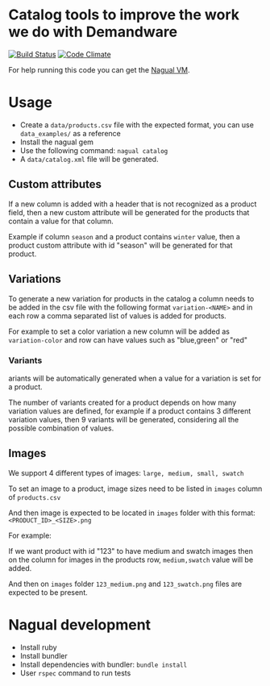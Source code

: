# Catalog tools to improve the work we do with Demandware
[![Build Status](https://travis-ci.org/sawyer-effect/nagual.svg?branch=master)](https://travis-ci.org/sawyer-effect/nagual)
[![Code Climate](https://codeclimate.com/github/sawyer-effect/nagual/badges/gpa.svg)](https://codeclimate.com/github/sawyer-effect/nagual)

For help running this code you can get the [Nagual VM](https://github.com/sawyer-effect/nagual-vm).

# Usage

* Create a `data/products.csv` file with the expected format, you can use
`data_examples/` as a reference
* Install the nagual gem
* Use the following command: `nagual catalog`
* A `data/catalog.xml` file will be generated.

## Custom attributes

If a new column is added with a header that is not recognized as a product
field, then a new custom attribute will be generated for the products
that contain a value for that column.

Example if column `season` and a product contains `winter` value, then
a product custom attribute with id "season" will be generated for
that product.

## Variations

To generate a new variation for products in the catalog a column needs to be
added in the csv file with the following format `variation-<NAME>` and in each
row a comma separated list of values is added for products.

For example to set a color variation a new column will be added as
`variation-color` and row can have values such as "blue,green" or "red"

### Variants

ariants will be automatically generated when a value for a variation is set
for a product.

The number of variants created for a product depends on how many variation
values are defined, for example if a product contains 3 different variation
values, then 9 variants will be generated, considering all the possible
combination of values.

## Images

We support 4 different types of images: `large, medium, small, swatch`

To set an image to a product, image sizes need to be listed in `images`
column of `products.csv`

And then image is expected to be located in `images` folder with this format:
`<PRODUCT_ID>_<SIZE>.png`

For example:

If we want product with id "123" to have medium and swatch images then on the
column for images in the products row, `medium,swatch` value will be added.

And then on `images` folder `123_medium.png` and `123_swatch.png` files
are expected to be present.

# Nagual development

* Install ruby
* Install bundler
* Install dependencies with bundler: `bundle install`
* User `rspec` command to run tests
